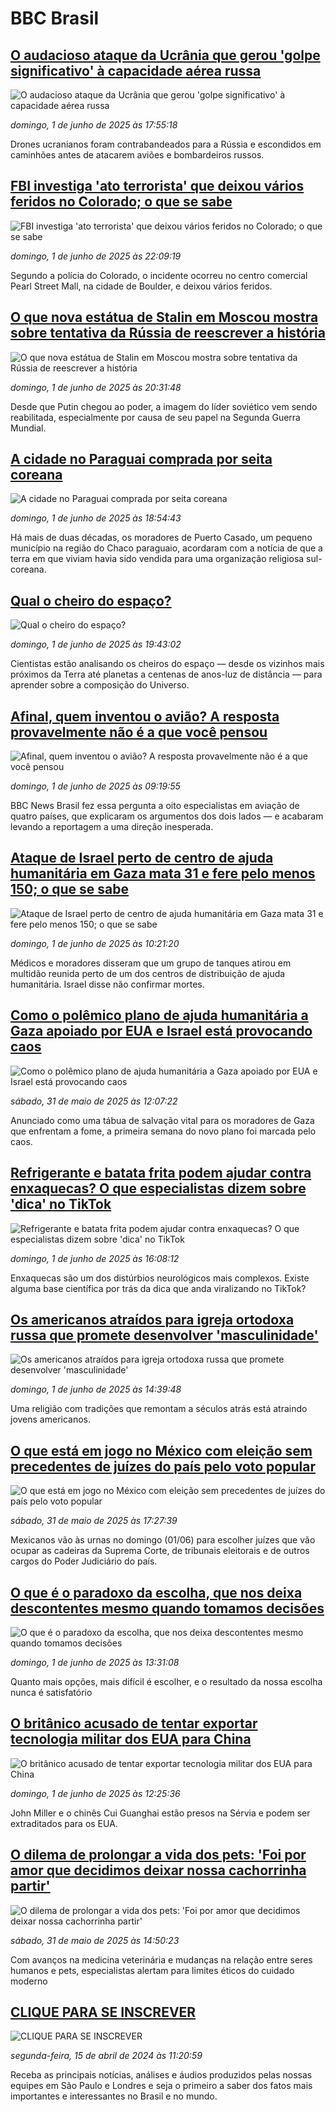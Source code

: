 # BBC Brasil## [O audacioso ataque da Ucrânia que gerou 'golpe significativo' à capacidade aérea russa](https://www.bbc.com/portuguese/articles/cd0l3l147e0o?at_campaign=githubrss)![O audacioso ataque da Ucrânia que gerou 'golpe significativo' à capacidade aérea russa](https://ichef.bbci.co.uk/ace/standard/240/cpsprodpb/20e5/live/a6177470-3ef5-11f0-b0f7-9552ae7c7a6c.jpg)_domingo, 1 de junho de 2025 às 17:55:18_Drones ucranianos foram contrabandeados para a Rússia e escondidos em caminhões antes de atacarem aviões e bombardeiros russos.## [FBI investiga 'ato terrorista' que deixou vários feridos no Colorado; o que se sabe](https://www.bbc.com/portuguese/articles/c249dr6pe7zo?at_campaign=githubrss)![FBI investiga 'ato terrorista' que deixou vários feridos no Colorado; o que se sabe](https://ichef.bbci.co.uk/ace/standard/240/cpsprodpb/546a/live/8fbb2020-3f34-11f0-835b-310c7b938e84.jpg)_domingo, 1 de junho de 2025 às 22:09:19_Segundo a polícia do Colorado, o incidente ocorreu no centro comercial Pearl Street Mall, na cidade de Boulder, e deixou vários feridos.## [O que nova estátua de Stalin em Moscou mostra sobre tentativa da Rússia de reescrever a história](https://www.bbc.com/portuguese/articles/c629d7dz655o?at_campaign=githubrss)![O que nova estátua de Stalin em Moscou mostra sobre tentativa da Rússia de reescrever a história](https://ichef.bbci.co.uk/ace/standard/240/cpsprodpb/d3c8/live/069ef2f0-3d7a-11f0-a1c0-b587aeb5dd07.png)_domingo, 1 de junho de 2025 às 20:31:48_Desde que Putin chegou ao poder, a imagem do líder soviético vem sendo reabilitada, especialmente por causa de seu papel na Segunda Guerra Mundial.## [A cidade no Paraguai comprada por seita coreana](https://www.bbc.com/portuguese/articles/clygz063ny5o?at_campaign=githubrss)![A cidade no Paraguai comprada por seita coreana](https://ichef.bbci.co.uk/ace/standard/240/cpsprodpb/97de/live/e91d6cf0-31a5-11f0-95d5-251e11087ea9.png)_domingo, 1 de junho de 2025 às 18:54:43_Há mais de duas décadas, os moradores de Puerto Casado, um pequeno município na região do Chaco paraguaio, acordaram com a notícia de que a terra em que viviam havia sido vendida para uma organização religiosa sul-coreana.## [Qual o cheiro do espaço?](https://www.bbc.com/portuguese/articles/ckg41rpk8jgo?at_campaign=githubrss)![Qual o cheiro do espaço?](https://ichef.bbci.co.uk/ace/standard/240/cpsprodpb/056e/live/c5ee97d0-3af2-11f0-96c3-cf669419a2b0.jpg)_domingo, 1 de junho de 2025 às 19:43:02_Cientistas estão analisando os cheiros do espaço — desde os vizinhos mais próximos da Terra até planetas a centenas de anos-luz de distância — para aprender sobre a composição do Universo.## [Afinal, quem inventou o avião? A resposta provavelmente não é a que você pensou](https://www.bbc.com/portuguese/articles/c1w3l9ej8pxo?at_campaign=githubrss)![Afinal, quem inventou o avião? A resposta provavelmente não é a que você pensou](https://ichef.bbci.co.uk/ace/standard/240/cpsprodpb/22a7/live/a7020360-3b43-11f0-ab2d-a33f931f78dd.jpg)_domingo, 1 de junho de 2025 às 09:19:55_BBC News Brasil fez essa pergunta a oito especialistas em aviação de quatro países, que explicaram os argumentos dos dois lados — e acabaram levando a reportagem a uma direção inesperada.## [Ataque de Israel perto de centro de ajuda humanitária em Gaza mata 31 e fere pelo menos 150; o que se sabe](https://www.bbc.com/portuguese/articles/c2e34xv9449o?at_campaign=githubrss)![Ataque de Israel perto de centro de ajuda humanitária em Gaza mata 31 e fere pelo menos 150; o que se sabe](https://ichef.bbci.co.uk/ace/standard/240/cpsprodpb/77c5/live/6613dc70-3ed1-11f0-b6e6-4ddb91039da1.jpg)_domingo, 1 de junho de 2025 às 10:21:20_Médicos e moradores disseram que um grupo de tanques atirou em multidão reunida perto de um dos centros de distribuição de ajuda humanitária. Israel disse não confirmar mortes.## [Como o polêmico plano de ajuda humanitária a Gaza apoiado por EUA e Israel está provocando caos](https://www.bbc.com/portuguese/articles/cgq3ee4j0kyo?at_campaign=githubrss)![Como o polêmico plano de ajuda humanitária a Gaza apoiado por EUA e Israel está provocando caos](https://ichef.bbci.co.uk/ace/standard/240/cpsprodpb/d18f/live/dbdd9dc0-3e08-11f0-9c86-919ba9abf877.jpg)_sábado, 31 de maio de 2025 às 12:07:22_Anunciado como uma tábua de salvação vital para os moradores de Gaza que enfrentam a fome, a primeira semana do novo plano foi marcada pelo caos.## [Refrigerante e batata frita podem ajudar contra enxaquecas? O que especialistas dizem sobre 'dica' no TikTok](https://www.bbc.com/portuguese/articles/cyvm947gv9go?at_campaign=githubrss)![Refrigerante e batata frita podem ajudar contra enxaquecas? O que especialistas dizem sobre 'dica' no TikTok](https://ichef.bbci.co.uk/ace/standard/240/cpsprodpb/db99/live/276e9fc0-3e5c-11f0-835b-310c7b938e84.jpg)_domingo, 1 de junho de 2025 às 16:08:12_Enxaquecas são um dos distúrbios neurológicos mais complexos. Existe alguma base científica por trás da dica que anda viralizando no TikTok?## [Os americanos atraídos para igreja ortodoxa russa que promete desenvolver 'masculinidade'](https://www.bbc.com/portuguese/articles/c1w3g23v0lpo?at_campaign=githubrss)![Os americanos atraídos para igreja ortodoxa russa que promete desenvolver 'masculinidade'](https://ichef.bbci.co.uk/ace/standard/240/cpsprodpb/ae73/live/84976680-2671-11f0-8c66-ebf25fc2cfef.jpg)_domingo, 1 de junho de 2025 às 14:39:48_Uma religião com tradições que remontam a séculos atrás está atraindo jovens americanos.## [O que está em jogo no México com eleição sem precedentes de juízes do país pelo voto popular](https://www.bbc.com/portuguese/articles/c14krlggpk2o?at_campaign=githubrss)![O que está em jogo no México com eleição sem precedentes de juízes do país pelo voto popular](https://ichef.bbci.co.uk/ace/standard/240/cpsprodpb/5757/live/7a670fa0-3b37-11f0-94ff-e7730a923871.jpg)_sábado, 31 de maio de 2025 às 17:27:39_Mexicanos vão às urnas no domingo (01/06) para escolher juízes que vão ocupar as cadeiras da Suprema Corte, de tribunais eleitorais e de outros cargos do Poder Judiciário do país.## [O que é o paradoxo da escolha, que nos deixa descontentes mesmo quando tomamos decisões](https://www.bbc.com/portuguese/articles/cvgqj3ezllpo?at_campaign=githubrss)![O que é o paradoxo da escolha, que nos deixa descontentes mesmo quando tomamos decisões](https://ichef.bbci.co.uk/ace/standard/240/cpsprodpb/5177/live/772f98d0-396a-11f0-916d-9dda6a0692d0.jpg)_domingo, 1 de junho de 2025 às 13:31:08_Quanto mais opções, mais difícil é escolher, e o resultado da nossa escolha nunca é satisfatório## [O britânico acusado de tentar exportar tecnologia militar dos EUA para China](https://www.bbc.com/portuguese/articles/c8d159dejp7o?at_campaign=githubrss)![O britânico acusado de tentar exportar tecnologia militar dos EUA para China](https://ichef.bbci.co.uk/ace/standard/240/cpsprodpb/324c/live/85d8df70-3e94-11f0-b6e6-4ddb91039da1.jpg)_domingo, 1 de junho de 2025 às 12:25:36_John Miller e o chinês Cui Guanghai estão presos na Sérvia e podem ser extraditados para os EUA.## [O dilema de prolongar a vida dos pets: 'Foi por amor que decidimos deixar nossa cachorrinha partir'](https://www.bbc.com/portuguese/articles/c628evv9y6lo?at_campaign=githubrss)![O dilema de prolongar a vida dos pets: 'Foi por amor que decidimos deixar nossa cachorrinha partir'](https://ichef.bbci.co.uk/ace/standard/240/cpsprodpb/3c8e/live/fd3b0210-3c6d-11f0-bd09-85867b04fa4e.jpg)_sábado, 31 de maio de 2025 às 14:50:23_Com avanços na medicina veterinária e mudanças na relação entre seres humanos e pets, especialistas alertam para limites éticos do cuidado moderno## [CLIQUE PARA SE INSCREVER](https://bbc.in/3UkB2wH?at_campaign=githubrss)![CLIQUE PARA SE INSCREVER](https://ichef.bbci.co.uk/ace/standard/240/cpsprodpb/45da/live/56e64420-2264-11ef-80aa-699d54c46324.png)_segunda-feira, 15 de abril de 2024 às 11:20:59_Receba as principais notícias, análises e áudios produzidos pelas nossas equipes em São Paulo e Londres e seja o primeiro a saber dos fatos mais importantes e interessantes no Brasil e no mundo.
